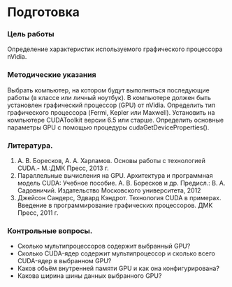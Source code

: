 # Подготовка

### Цель работы 

Определение характеристик используемого графического процессора nVidia.

### Методические указания

Выбрать компьютер, на котором будут выполняться последующие работы (в классе
или личный ноутбук). В компьютере должен быть установлен графический процессор
(GPU) от nVidia. Определить тип графического процессора (Fermi, Kepler или Maxwell).
Установить на компьютере CUDAToolkit версии 6.5 или старше. Определить основные
параметры GPU с помощью процедуры cudaGetDeviceProperties().

### Литература.

1. А. В. Боресков, А. А. Харламов. Основы работы с технологией CUDA.- М.:ДМК
Пресс, 2013 г.
2. Параллельные вычисления на GPU. Архитектура и программная модель CUDA:
Учебное пособие. А. В. Боресков и др. Предисл.: В. А. Садовничий. Издательство
Московского университета, 2012
3. Джейсон Сандерс, Эдвард Кэндрот. Технология CUDA в примерах. Введение в
программирование графических процессоров. ДМК Пресс, 2011 г.

### Контрольные вопросы.
* Сколько мультипроцессоров содержит выбранный GPU?
* Сколько CUDA-ядер содержит мультипроцессор и сколько всего CUDA-ядер в выбранном GPU?
* Каков объём внутренней памяти GPU и как она конфигурирована?
* Какова ширина шины данных выбранного GPU?
